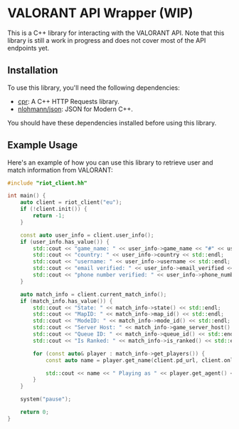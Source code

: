 # VALORANT API Wrapper (WIP)

This is a C++ library for interacting with the VALORANT API. Note that this library is still a work in progress and does not cover most of the API endpoints yet.

## Installation

To use this library, you'll need the following dependencies:

- [cpr](https://github.com/libcpr/cpr): A C++ HTTP Requests library.
- [nlohmann/json](https://github.com/nlohmann/json): JSON for Modern C++.

You should have these dependencies installed before using this library.

## Example Usage

Here's an example of how you can use this library to retrieve user and match information from VALORANT:

```cpp
#include "riot_client.hh"

int main() {
    auto client = riot_client("eu");
    if (!client.init()) {
        return -1;
    }

    const auto user_info = client.user_info();
    if (user_info.has_value()) {
        std::cout << "game_name: " << user_info->game_name << "#" << user_info->tag_line << std::endl;
        std::cout << "country: " << user_info->country << std::endl;
        std::cout << "username: " << user_info->username << std::endl;
        std::cout << "email verified: " << user_info->email_verified << std::endl;
        std::cout << "phone number verified: " << user_info->phone_number_verified << std::endl;
    }

    auto match_info = client.current_match_info();
    if (match_info.has_value()) {
        std::cout << "State: " << match_info->state() << std::endl;
        std::cout << "MapID: " << match_info->map_id() << std::endl;
        std::cout << "ModeID: " << match_info->mode_id() << std::endl;
        std::cout << "Server Host: " << match_info->game_server_host() << ":" << match_info->game_server_port() << std::endl;
        std::cout << "Queue ID: " << match_info->queue_id() << std::endl;
        std::cout << "Is Ranked: " << match_info->is_ranked() << std::endl;

        for (const auto& player : match_info->get_players()) {
            const auto name = player.get_name(client.pd_url, client.online_header);

            std::cout << name << " Playing as " << player.get_agent() << (player.incognito() ? " ( hidden name )" : "") << std::endl;
        }
    }

    system("pause");

    return 0;
}
